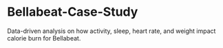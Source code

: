 # Bellabeat-Case-Study
Data-driven analysis on how activity, sleep, heart rate, and weight impact calorie burn for Bellabeat.

